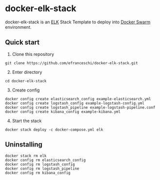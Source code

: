 # docker-elk-stack

docker-elk-stack is an [ELK](https://www.elastic.co/webinars/introduction-elk-stack) Stack Template to deploy into [Docker Swarm](https://docs.docker.com/engine/swarm/) environment.

## Quick start

1. Clone this repository
```
git clone https://github.com/efranceschi/docker-elk-stack.git
```

2. Enter directory
```
cd docker-elk-stack
```

3. Create config
```
docker config create elasticsearch_config example-elasticsearch.yml
docker config create logstash_config example-logstash-config.yml
docker config create logstash_pipeline example-logstash-pipeline.conf
docker config create kibana_config example-kibana.yml
```

4. Start the stack
```
docker stack deploy -c docker-compose.yml elk
```

## Uninstalling

```
docker stack rm elk
docker config rm elasticsearch_config
docker config rm logstash_config
docker config rm logstash_pipeline
docker config rm kibana_config
```
